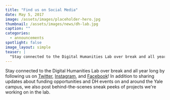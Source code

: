 ```yaml
---
title: "Find us on Social Media"
date: May 5, 2017
image: /assets/images/placeholder-hero.jpg
thumbnail: /assets/images/news/dh-lab.jpg
caption: ""
categories: 
  - announcements
spotlight: false 
image_layout: simple
teaser: |
  "Stay connected to the Digital Humanities Lab over break and all year long by following us on Twitter, Instagram, and Facebook! In addition to sharing updates about funding opportunities and DH events..."
---
```


Stay connected to the Digital Humanities Lab over break and all year long by following us on <a href="https://twitter.com/YaleDHLab" target="_blank"> Twitter</a>, <a href="https://www.instagram.com/yaledhlab/" target="_blank"> Instagram</a>, and <a href="https://www.facebook.com/YaleDHLab" target="_blank">Facebook</a>! In addition to sharing updates about funding opportunities and DH events on and around the Yale campus, we also post behind-the-scenes sneak peeks of projects we're working on in the lab.
